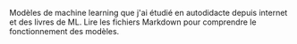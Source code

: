 Modèles de machine learning que j'ai étudié en autodidacte depuis internet et des livres de ML. 
Lire les fichiers Markdown pour comprendre le fonctionnement des modèles. 

